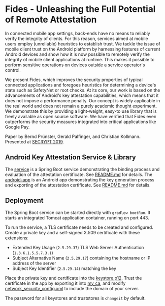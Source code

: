 # Fides - Unleashing the Full Potential of Remote Attestation

In connected mobile app settings, back-ends have no means to reliably verify the integrity of clients. For this reason, services aimed at mobile users employ (unreliable) heuristics to establish trust. We tackle the issue of mobile client trust on the Android platform by harnessing features of current Android devices and show how it is now possible to remotely verify the integrity of mobile client applications at runtime. This makes it possible to perform sensitive operations on devices outside a service operator's control.

We present Fides, which improves the security properties of typical connected applications and foregoes heuristics for determining a device's state such as SafetyNet or root checks. At its core, our work is based on the advancements of Android's key attestation capabilities, which means that it does not impose a performance penalty. Our concept is widely applicable in the real world and does not remain a purely academic thought experiment. We demonstrate this by providing a light-weight, easy-to use library that is freely available as open source software. We have verified that Fides even outperforms the security measures integrated into critical applications like Google Pay.

Paper by Bernd Prünster, Gerald Palfinger, and Christian Kollmann. Presented at [SECRYPT 2019](http://www.secrypt.icete.org/?y=2019).

## Android Key Attestation Service & Library

The [service](./service) is a Spring Boot service demonstrating the binding process and evaluation of the attestation certificate. See [README.md](./service/README.md) for details.
The [android-app](./android-app) is an Android app demonstrating the key generation process and exporting of the attestation certificate. See [README.md](./android-app/README.md) for details.

## Deployment

The Spring Boot service can be started directly with `gradlew bootRun`. It starts an integrated Tomcat application container, running on port 443.

To run the service, a TLS certificate needs to be created and configured. Create a private key and a self-signed X.509 certificate with these extensions:
- Extended Key Usage (`2.5.29.37`) TLS Web Server Authentication (`1.3.6.1.5.5.7.3.1`)
- Subject Alternative Name (`2.5.29.17`) containing the hostname or IP address of the server
- Subject Key Identifier (`2.5.29.14`) matching the key

Place the private key and certificate into the [keystore.p12](./service/src/main/resources/keystore.p12). Trust the certificate in the app by exporting it into [my_ca](./android-app/app/src/main/res/raw/my_ca), and modify [network_security_config.xml](./android-app/app/src/main/res/xml/network_security_config.xml) to include the domain of your server.

The password for all keystores and truststores is `changeit` by default.


